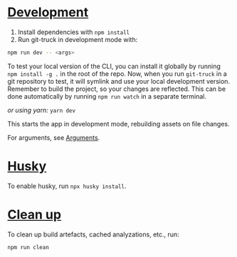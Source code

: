 # [Development](#development)

1. Install dependencies with `npm install`
2. Run git-truck in development mode with:

```sh
npm run dev -- <args>
```

To test your local version of the CLI, you can install it globally by running `npm install -g .` in the root of the repo. Now, when you run `git-truck` in a git repository to test, it will symlink and use your local development version. Remember to build the project, so your changes are reflected. This can be done automatically by running `npm run watch` in a separate terminal.

_or using yarn:_ `yarn dev`

This starts the app in development mode, rebuilding assets on file changes.

For arguments, see [Arguments](#arguments).

# [Husky](#husky)

To enable husky, run `npx husky install`.

# [Clean up](#clean-up)

To clean up build artefacts, cached analyzations, etc., run:

```
npm run clean
```
